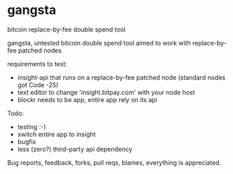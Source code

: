# gangsta
bitcoin replace-by-fee double spend tool

gangsta, untested bitcoin double spend tool aimed to work with replace-by-fee patched nodes

requirements to test:

- insight-api that runs on a replace-by-fee patched node (standard nodes got Code -25)
- text editor to change 'insight.bitpay.com' with your node host
- blockr needs to be app, entire app rely on its api


Todo: 
- testing :-)
- switch entire app to insight
- bugfix
- less (zero?) third-party api dependency


Bug reports, feedback, forks, pull reqs, blames, everything is appreciated.
